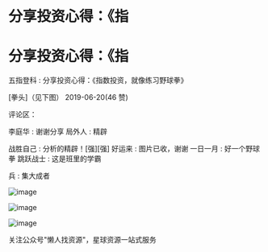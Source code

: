 # 分享投资心得：《指

# 分享投资心得：《指

五指登科 : 分享投资心得：《指数投资，就像练习野球拳》

[拳头]（见下图） 2019-06-20(46 赞)

评论区：

李庭华 : 谢谢分享 局外人 : 精辟

战胜自己 : 分析的精辟！[强][强] 好运来 : 图片已收，谢谢 一日一月 : 好一个野球拳 跳跃战士 : 这是班里的学霸

兵 : 集大成者

![image](img/Image_154.png)

![image](img/Image_155.png)

![image](img/Image_156.png)

关注公众号"懒人找资源"，星球资源一站式服务